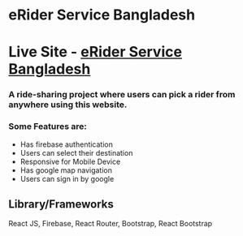 # eRider Service Bangladesh
# Live Site - [eRider Service Bangladesh](https://react-urban-riders-authen.web.app)

### A ride-sharing project where users can pick a rider from anywhere using this website.

### Some Features are:
- Has firebase authentication
- Users can select their destination
- Responsive for Mobile Device
- Has google map navigation
- Users can sign in by google

## Library/Frameworks
React JS, Firebase, React Router, Bootstrap, React Bootstrap
